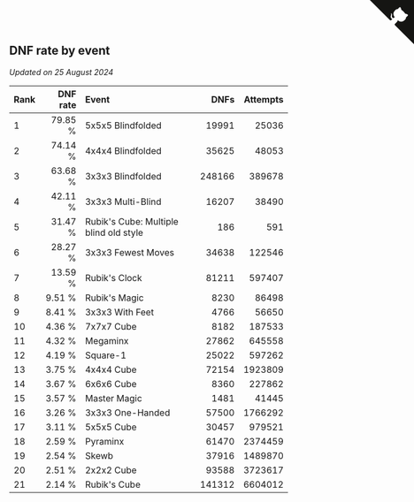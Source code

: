 ## DNF rate by event

*Updated on 25 August 2024*

| Rank | DNF rate | Event | DNFs | Attempts |
| :--- | ---: | :--- | ---: | ---: |
| 1 | 79.85 % | 5x5x5 Blindfolded | 19991 | 25036 |
| 2 | 74.14 % | 4x4x4 Blindfolded | 35625 | 48053 |
| 3 | 63.68 % | 3x3x3 Blindfolded | 248166 | 389678 |
| 4 | 42.11 % | 3x3x3 Multi-Blind | 16207 | 38490 |
| 5 | 31.47 % | Rubik's Cube: Multiple blind old style | 186 | 591 |
| 6 | 28.27 % | 3x3x3 Fewest Moves | 34638 | 122546 |
| 7 | 13.59 % | Rubik's Clock | 81211 | 597407 |
| 8 | 9.51 % | Rubik's Magic | 8230 | 86498 |
| 9 | 8.41 % | 3x3x3 With Feet | 4766 | 56650 |
| 10 | 4.36 % | 7x7x7 Cube | 8182 | 187533 |
| 11 | 4.32 % | Megaminx | 27862 | 645558 |
| 12 | 4.19 % | Square-1 | 25022 | 597262 |
| 13 | 3.75 % | 4x4x4 Cube | 72154 | 1923809 |
| 14 | 3.67 % | 6x6x6 Cube | 8360 | 227862 |
| 15 | 3.57 % | Master Magic | 1481 | 41445 |
| 16 | 3.26 % | 3x3x3 One-Handed | 57500 | 1766292 |
| 17 | 3.11 % | 5x5x5 Cube | 30457 | 979521 |
| 18 | 2.59 % | Pyraminx | 61470 | 2374459 |
| 19 | 2.54 % | Skewb | 37916 | 1489870 |
| 20 | 2.51 % | 2x2x2 Cube | 93588 | 3723617 |
| 21 | 2.14 % | Rubik's Cube | 141312 | 6604012 |


<a href="https://github.com/JustinTimeCuber/wca_statistics" class="github-corner" aria-label="View source on Github"><svg width="80" height="80" viewBox="0 0 250 250" style="fill:#151513; color:#fff; position: absolute; top: 0; border: 0; right: 0;" aria-hidden="true"><path d="M0,0 L115,115 L130,115 L142,142 L250,250 L250,0 Z"></path><path d="M128.3,109.0 C113.8,99.7 119.0,89.6 119.0,89.6 C122.0,82.7 120.5,78.6 120.5,78.6 C119.2,72.0 123.4,76.3 123.4,76.3 C127.3,80.9 125.5,87.3 125.5,87.3 C122.9,97.6 130.6,101.9 134.4,103.2" fill="currentColor" style="transform-origin: 130px 106px;" class="octo-arm"></path><path d="M115.0,115.0 C114.9,115.1 118.7,116.5 119.8,115.4 L133.7,101.6 C136.9,99.2 139.9,98.4 142.2,98.6 C133.8,88.0 127.5,74.4 143.8,58.0 C148.5,53.4 154.0,51.2 159.7,51.0 C160.3,49.4 163.2,43.6 171.4,40.1 C171.4,40.1 176.1,42.5 178.8,56.2 C183.1,58.6 187.2,61.8 190.9,65.4 C194.5,69.0 197.7,73.2 200.1,77.6 C213.8,80.2 216.3,84.9 216.3,84.9 C212.7,93.1 206.9,96.0 205.4,96.6 C205.1,102.4 203.0,107.8 198.3,112.5 C181.9,128.9 168.3,122.5 157.7,114.1 C157.9,116.9 156.7,120.9 152.7,124.9 L141.0,136.5 C139.8,137.7 141.6,141.9 141.8,141.8 Z" fill="currentColor" class="octo-body"></path></svg></a><style>.github-corner:hover .octo-arm{animation:octocat-wave 560ms ease-in-out}@keyframes octocat-wave{0%,100%{transform:rotate(0)}20%,60%{transform:rotate(-25deg)}40%,80%{transform:rotate(10deg)}}@media (max-width:500px){.github-corner:hover .octo-arm{animation:none}.github-corner .octo-arm{animation:octocat-wave 560ms ease-in-out}}</style>
